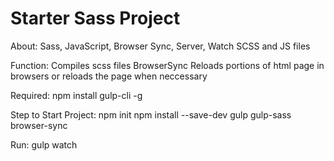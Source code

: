 # Starter Sass Project
About:
  Sass, JavaScript, Browser Sync, Server, Watch SCSS and JS files

Function:
  Compiles scss files
  BrowserSync Reloads portions of html page in browsers or reloads the page when neccessary

Required:
  npm install gulp-cli -g

Step to Start Project:
  npm init
  npm install --save-dev gulp gulp-sass browser-sync
  
Run:
  gulp watch
